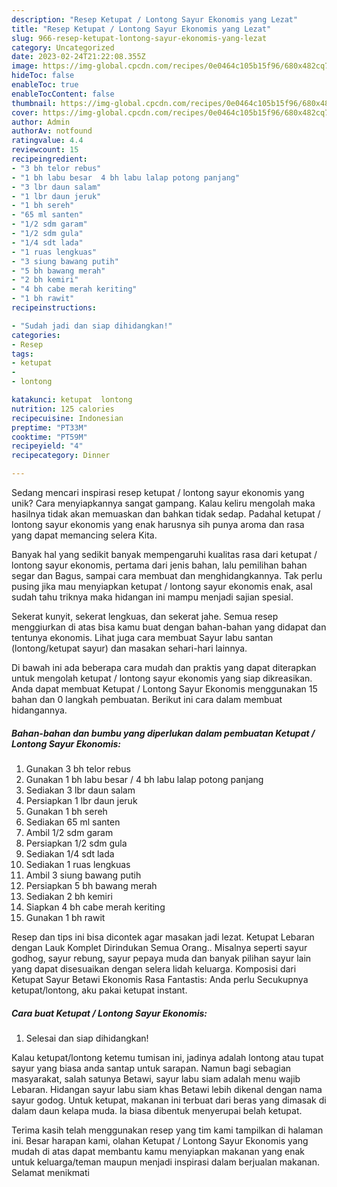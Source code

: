 ```yaml
---
description: "Resep Ketupat / Lontong Sayur Ekonomis yang Lezat"
title: "Resep Ketupat / Lontong Sayur Ekonomis yang Lezat"
slug: 966-resep-ketupat-lontong-sayur-ekonomis-yang-lezat
category: Uncategorized
date: 2023-02-24T21:22:08.355Z
image: https://img-global.cpcdn.com/recipes/0e0464c105b15f96/680x482cq70/ketupat-lontong-sayur-ekonomis-foto-resep-utama.jpg
hideToc: false
enableToc: true
enableTocContent: false
thumbnail: https://img-global.cpcdn.com/recipes/0e0464c105b15f96/680x482cq70/ketupat-lontong-sayur-ekonomis-foto-resep-utama.jpg
cover: https://img-global.cpcdn.com/recipes/0e0464c105b15f96/680x482cq70/ketupat-lontong-sayur-ekonomis-foto-resep-utama.jpg
author: Admin
authorAv: notfound
ratingvalue: 4.4
reviewcount: 15
recipeingredient:
- "3 bh telor rebus"
- "1 bh labu besar  4 bh labu lalap potong panjang"
- "3 lbr daun salam"
- "1 lbr daun jeruk"
- "1 bh sereh"
- "65 ml santen"
- "1/2 sdm garam"
- "1/2 sdm gula"
- "1/4 sdt lada"
- "1 ruas lengkuas"
- "3 siung bawang putih"
- "5 bh bawang merah"
- "2 bh kemiri"
- "4 bh cabe merah keriting"
- "1 bh rawit"
recipeinstructions:

- "Sudah jadi dan siap dihidangkan!"
categories:
- Resep
tags:
- ketupat
- 
- lontong

katakunci: ketupat  lontong 
nutrition: 125 calories
recipecuisine: Indonesian
preptime: "PT33M"
cooktime: "PT59M"
recipeyield: "4"
recipecategory: Dinner

---
```





Sedang mencari inspirasi resep ketupat / lontong sayur ekonomis yang unik? Cara menyiapkannya sangat gampang. Kalau keliru mengolah maka hasilnya tidak akan memuaskan dan bahkan tidak sedap. Padahal ketupat / lontong sayur ekonomis yang enak harusnya sih punya aroma dan rasa yang dapat memancing selera Kita.





Banyak hal yang sedikit banyak mempengaruhi kualitas rasa dari ketupat / lontong sayur ekonomis, pertama dari jenis bahan, lalu pemilihan bahan segar dan Bagus, sampai cara membuat dan menghidangkannya. Tak perlu pusing jika mau menyiapkan ketupat / lontong sayur ekonomis enak,      asal sudah tahu triknya maka hidangan ini mampu menjadi sajian spesial.














Sekerat kunyit, sekerat lengkuas, dan sekerat jahe. Semua resep menggiurkan di atas bisa kamu buat dengan bahan-bahan yang didapat dan tentunya ekonomis. Lihat juga cara membuat Sayur labu santan (lontong/ketupat sayur) dan masakan sehari-hari lainnya.






Di bawah ini ada beberapa cara mudah dan praktis yang dapat diterapkan untuk mengolah ketupat / lontong sayur ekonomis yang siap dikreasikan. Anda dapat membuat Ketupat / Lontong Sayur Ekonomis menggunakan 15 bahan dan 0 langkah pembuatan. Berikut ini cara dalam membuat hidangannya.

<!--inarticleads1-->

##### Bahan-bahan dan bumbu yang diperlukan dalam pembuatan Ketupat / Lontong Sayur Ekonomis:

1. Gunakan 3 bh telor rebus
1. Gunakan 1 bh labu besar / 4 bh labu lalap potong panjang
1. Sediakan 3 lbr daun salam
1. Persiapkan 1 lbr daun jeruk
1. Gunakan 1 bh sereh
1. Sediakan 65 ml santen
1. Ambil 1/2 sdm garam
1. Persiapkan 1/2 sdm gula
1. Sediakan 1/4 sdt lada
1. Sediakan 1 ruas lengkuas
1. Ambil 3 siung bawang putih
1. Persiapkan 5 bh bawang merah
1. Sediakan 2 bh kemiri
1. Siapkan 4 bh cabe merah keriting
1. Gunakan 1 bh rawit


Resep dan tips ini bisa dicontek agar masakan jadi lezat. Ketupat Lebaran dengan Lauk Komplet Dirindukan Semua Orang.. Misalnya seperti sayur godhog, sayur rebung, sayur pepaya muda dan banyak pilihan sayur lain yang dapat disesuaikan dengan selera lidah keluarga. Komposisi dari Ketupat Sayur Betawi Ekonomis Rasa Fantastis: Anda perlu Secukupnya ketupat/lontong, aku pakai ketupat instant. 

<!--inarticleads2-->

##### Cara buat Ketupat / Lontong Sayur Ekonomis:


1. Selesai dan siap dihidangkan!

Kalau ketupat/lontong ketemu tumisan ini, jadinya adalah lontong atau tupat sayur yang biasa anda santap untuk sarapan. Namun bagi sebagian masyarakat, salah satunya Betawi, sayur labu siam adalah menu wajib Lebaran. Hidangan sayur labu siam khas Betawi lebih dikenal dengan nama sayur godog. Untuk ketupat, makanan ini terbuat dari beras yang dimasak di dalam daun kelapa muda. Ia biasa dibentuk menyerupai belah ketupat. 

Terima kasih telah menggunakan resep yang tim kami tampilkan di halaman ini. Besar harapan kami, olahan Ketupat / Lontong Sayur Ekonomis yang mudah di atas dapat membantu kamu menyiapkan makanan yang enak untuk keluarga/teman maupun menjadi inspirasi dalam berjualan makanan. Selamat menikmati
